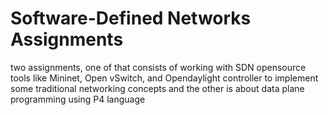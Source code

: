 # Software-Defined Networks Assignments

two assignments, one of that consists of working with SDN opensource tools like Mininet, Open vSwitch, and Opendaylight controller to implement some traditional networking concepts and the other is about data plane programming using P4 language